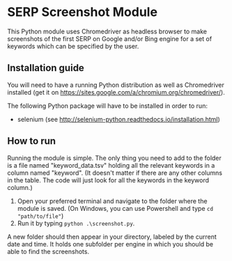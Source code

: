 SERP Screenshot Module
======================

This Python module uses Chromedriver as headless browser to make screenshots of
the first SERP on Google and/or Bing engine for a set of keywords which can be specified by the user.


## Installation guide

You will need to have a running Python distribution as well as Chromedriver installed (get it on https://sites.google.com/a/chromium.org/chromedriver/).

The following Python package will have to be installed in order to run:  
- selenium (see http://selenium-python.readthedocs.io/installation.html)

## How to run

Running the module is simple. The only thing you need to add to the folder is a file named "keyword_data.tsv" holding all the relevant keywords in a column named "keyword". (It doesn't matter if there are any other columns in the table. The code will just look for all the keywords in the keyword column.)

1. Open your preferred terminal and navigate to the folder where the module is saved. (On Windows, you can use Powershell and type ``cd "path/to/file"``)
2.  Run it by typing ``python .\screenshot.py``.

A new folder should then appear in your directory, labeled by the current date and time. It holds one subfolder per engine in which you should be able to find the screenshots. 
